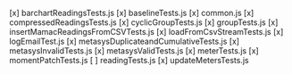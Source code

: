 [x] barchartReadingsTests.js
[x] baselineTests.js
[x] common.js
[x] compressedReadingsTests.js
[x] cyclicGroupTests.js
[x] groupTests.js
[x] insertMamacReadingsFromCSVTests.js
[x] loadFromCsvStreamTests.js
[x] logEmailTest.js
[x] metasysDuplicateandCumulativeTests.js
[x] metasysInvalidTests.js
[x] metasysValidTests.js
[x] meterTests.js
[x] momentPatchTests.js
[ ] readingTests.js
[x] updateMetersTests.js
